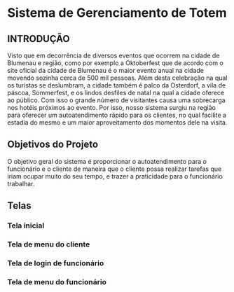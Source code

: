 # **Sistema de Gerenciamento de Totem**
## **INTRODUÇÃO**

Visto que em decorrência de diversos eventos que ocorrem na cidade de Blumenau e região, como por exemplo a Oktoberfest que de acordo com o site oficial da cidade de Blumenau é o maior evento anual na cidade movendo sozinha cerca de 500 mil pessoas.
 Além desta celebração na qual os turistas se deslumbram, a cidade também é palco da Osterdorf, a vila de páscoa, Sommerfest, e os lindos desfiles de natal na qual a cidade oferece ao público.
 Com isso o grande número de visitantes causa uma sobrecarga nos hotéis próximos ao evento. Por isso, nosso sistema surgiu na região para oferecer um autoatendimento rápido para os clientes,  no qual facilite a estadia do mesmo e um maior aproveitamento dos momentos dele na visita.  

 ## **Objetivos do Projeto**
 
 O objetivo geral do sistema é proporcionar o autoatendimento para o funcionário e o cliente de maneira que o cliente possa realizar tarefas que iriam ocupar muito do seu tempo, e trazer a praticidade para o funcionário trabalhar.

 ## **Telas**

 ### Tela inicial<br>

### Tela de menu do cliente<br>

### Tela de login de funcionário<br>

### Tela de menu do funcionário<br>







